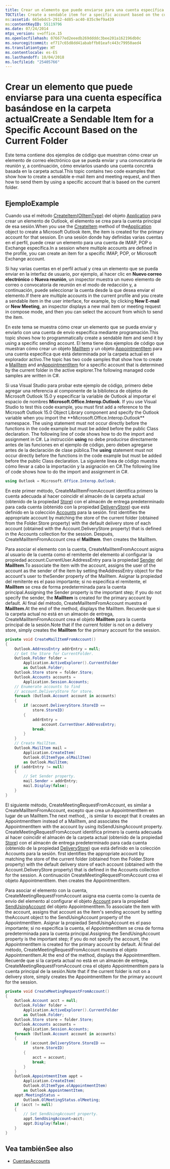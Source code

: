 ```yaml
---
title: Crear un elemento que puede enviarse para una cuenta específica basándose en la carpeta actual
TOCTitle: Create a sendable item for a specific account based on the current folder
ms:assetid: 665ebdc5-2912-4d85-ac40-835c9ef9a439
ms:contentKeyID: 55119796
ms.date: 07/24/2014
mtps_version: v=office.15
ms.openlocfilehash: 076677ed2eeedb269ddddc3bee201a162196db0c
ms.sourcegitcommit: ef717c65d8dd41ababffb01eafc443c79950aed4
ms.translationtype: HT
ms.contentlocale: es-ES
ms.lasthandoff: 10/04/2018
ms.locfileid: "25405766"
---
```

# <a name="create-a-sendable-item-for-a-specific-account-based-on-the-current-folder"></a><span data-ttu-id="03dd6-102">Crear un elemento que puede enviarse para una cuenta específica basándose en la carpeta actual</span><span class="sxs-lookup"><span data-stu-id="03dd6-102">Create a Sendable Item for a Specific Account Based on the Current Folder</span></span>

<span data-ttu-id="03dd6-103">Este tema contiene dos ejemplos de código que muestran cómo crear un elemento de correo electrónico que se pueda enviar y una convocatoria de reunión y, a continuación, cómo enviarlos usando una cuenta concreta basada en la carpeta actual.</span><span class="sxs-lookup"><span data-stu-id="03dd6-103">This topic contains two code examples that show how to create a sendable e-mail item and meeting request, and then how to send them by using a specific account that is based on the current folder.</span></span>

## <a name="example"></a><span data-ttu-id="03dd6-104">Ejemplo</span><span class="sxs-lookup"><span data-stu-id="03dd6-104">Example</span></span>

<span data-ttu-id="03dd6-105">Cuando usa el método [CreateItem(OlItemType)](https://msdn.microsoft.com/library/bb610587\(v=office.15\)) del objeto [Application](https://msdn.microsoft.com/library/bb646615\(v=office.15\)) para crear un elemento de Outlook, el elemento se crea para la cuenta principal de esa sesión.</span><span class="sxs-lookup"><span data-stu-id="03dd6-105">When you use the [CreateItem](https://msdn.microsoft.com/library/bb610587\(v=office.15\)) method of the[Application](https://msdn.microsoft.com/library/bb646615\(v=office.15\)) object to create a Microsoft Outlook item, the item is created for the primary account for that session.</span></span> <span data-ttu-id="03dd6-106">En una sesión donde hay definidas varias cuentas en el perfil, puede crear un elemento para una cuenta de IMAP, POP o Exchange específica.</span><span class="sxs-lookup"><span data-stu-id="03dd6-106">In a session where multiple accounts are defined in the profile, you can create an item for a specific IMAP, POP, or Microsoft Exchange account.</span></span> 

<span data-ttu-id="03dd6-107">Si hay varias cuentas en el perfil actual y crea un elemento que se pueda enviar en la interfaz de usuario, por ejemplo, al hacer clic en **Nuevo correo electrónico** o **Nueva reunión**, un inspector muestra un nuevo elemento de correo o convocatoria de reunión en el modo de redacción y, a continuación, puede seleccionar la cuenta desde la que desea enviar el elemento.</span><span class="sxs-lookup"><span data-stu-id="03dd6-107">If there are multiple accounts in the current profile and you create a sendable item in the user interface, for example, by clicking **New E-mail** or **New Meeting**, an inspector displays a new mail item or meeting request in compose mode, and then you can select the account from which to send the item.</span></span> 

<span data-ttu-id="03dd6-108">En este tema se muestra cómo crear un elemento que se pueda enviar y enviarlo con una cuenta de envío específica mediante programación.</span><span class="sxs-lookup"><span data-stu-id="03dd6-108">This topic shows how to programmatically create a sendable item and send it by using a specific sending account.</span></span> <span data-ttu-id="03dd6-109">El tema tiene dos ejemplos de código que muestran cómo crear un objeto [MailItem](https://msdn.microsoft.com/library/bb643865\(v=office.15\)) y un objeto [AppointmentItem](https://msdn.microsoft.com/library/bb645611\(v=office.15\)) para una cuenta específica que está determinada por la carpeta actual en el explorador activo.</span><span class="sxs-lookup"><span data-stu-id="03dd6-109">The topic has two code samples that show how to create a [MailItem](https://msdn.microsoft.com/library/bb643865\(v=office.15\)) and an[AppointmentItem](https://msdn.microsoft.com/library/bb645611\(v=office.15\)) for a specific account that is determined by the current folder in the active explorer.The following managed code samples are written in C#.</span></span>

<span data-ttu-id="03dd6-110">Si usa Visual Studio para probar este ejemplo de código, primero debe agregar una referencia al componente de la biblioteca de objetos de Microsoft Outlook 15.0 y especificar la variable de Outlook al importar el espacio de nombres **Microsoft.Office.Interop.Outlook**.</span><span class="sxs-lookup"><span data-stu-id="03dd6-110">
    If you use Visual Studio to test this code example, you must first add a reference to the Microsoft Outlook 15.0 Object Library component and specify the Outlook variable when you import the \*\*Microsoft.Office.Interop.Outlook\*\* namespace. The using statement must not occur directly before the functions in the code example but must be added before the public Class declaration. The following line of code shows how to do the import and assignment in C#.
</span></span> <span data-ttu-id="03dd6-111">La instrucción **using** no debe producirse directamente antes de las funciones en el ejemplo de código, pero deben agregarse antes de la declaración de clase pública.</span><span class="sxs-lookup"><span data-stu-id="03dd6-111">The **using** statement must not occur directly before the functions in the code example but must be added before the public Class declaration.</span></span> <span data-ttu-id="03dd6-112">La siguiente línea de código muestra cómo llevar a cabo la importación y la asignación en C\#.</span><span class="sxs-lookup"><span data-stu-id="03dd6-112">The following line of code shows how to do the import and assignment in C\#.</span></span>

```csharp
using Outlook = Microsoft.Office.Interop.Outlook;
```

<span data-ttu-id="03dd6-113">En este primer método, CreateMailItemFromAccount identifica primero la cuenta adecuada al hacer coincidir el almacén de la carpeta actual (obtenido de la propiedad [Store](https://msdn.microsoft.com/library/bb612742\(v=office.15\))) con el almacén de entrega predeterminado para cada cuenta (obtenido con la propiedad [DeliveryStore](https://msdn.microsoft.com/library/ff185090\(v=office.15\))) que está definido en la colección [Accounts](https://msdn.microsoft.com/library/bb646328\(v=office.15\)) para la sesión.</span><span class="sxs-lookup"><span data-stu-id="03dd6-113"> first identifies the appropriate account by matching the store of the current folder (obtained from the  Folder.Store  property) with the default delivery store of each account (obtained with the  Account.DeliveryStore  property) that is defined in the  Accounts  collection for the session.</span></span> <span data-ttu-id="03dd6-114">Después, CreateMailItemFromAccount crea el **MailItem**.</span><span class="sxs-lookup"><span data-stu-id="03dd6-114"> then creates the MailItem.</span></span> 

<span data-ttu-id="03dd6-115">Para asociar el elemento con la cuenta, CreateMailItemFromAccount asigna al usuario de la cuenta como el remitente del elemento al configurar la propiedad account.CurrentUser.AddressEntry para la propiedad [Sender](https://msdn.microsoft.com/library/ff184720\(v=office.15\)) del **MailItem**.</span><span class="sxs-lookup"><span data-stu-id="03dd6-115">To associate the item with the account,  assigns the user of the account as the sender of the item by setting theAddressEntry object for the account's user to theSender property of the MailItem.</span></span> <span data-ttu-id="03dd6-116">Asignar la propiedad del remitente es el paso importante; si no especifica el remitente, el **MailItem** se crea de forma predeterminada para la cuenta principal.</span><span class="sxs-lookup"><span data-stu-id="03dd6-116">Assigning the Sender property is the important step; if you do not specify the sender, the **MailItem** is created for the primary account by default.</span></span> <span data-ttu-id="03dd6-117">Al final del método, CreateMailItemFromAccount muestra el **MailItem**.</span><span class="sxs-lookup"><span data-stu-id="03dd6-117">At the end of the method,  displays the MailItem.</span></span> <span data-ttu-id="03dd6-118">Recuerde que si la carpeta actual no está en un almacén de entrega, CreateMailItemFromAccount crea el objeto **MailItem** para la cuenta principal de la sesión.</span><span class="sxs-lookup"><span data-stu-id="03dd6-118">Note that if the current folder is not on a delivery store,  simply creates the **MailItem** for the primary account for the session.</span></span>

```csharp
private void CreateMailItemFromAccount()
{
    Outlook.AddressEntry addrEntry = null;
    // Get the Store for CurrentFolder.
    Outlook.Folder folder =
        Application.ActiveExplorer().CurrentFolder 
        as Outlook.Folder;
    Outlook.Store store = folder.Store;
    Outlook.Accounts accounts =
        Application.Session.Accounts;
    // Enumerate accounts to find
    // account.DeliveryStore for store.
    foreach (Outlook.Account account in accounts)
    {
        if (account.DeliveryStore.StoreID == 
            store.StoreID)
        {
            addrEntry =
                account.CurrentUser.AddressEntry;
            break;
        }
    }
    // Create MailItem.
    Outlook.MailItem mail =
        Application.CreateItem(
        Outlook.OlItemType.olMailItem)
        as Outlook.MailItem;
    if (addrEntry != null)
    {
        // Set Sender property.
        mail.Sender = addrEntry;
        mail.Display(false);
    }
}
```

<span data-ttu-id="03dd6-119">El siguiente método, CreateMeetingRequestFromAccount, es similar a CreateMailItemFromAccount, excepto que crea un AppointmentItem en lugar de un MailItem.</span><span class="sxs-lookup"><span data-stu-id="03dd6-119">The next method,  , is similar to   except that it creates an AppointmentItem instead of a MailItem, and associates the AppointmentItem with the account by using itsSendUsingAccount property.</span></span> <span data-ttu-id="03dd6-120">CreateMeetingRequestFromAccount identifica primero la cuenta adecuada al hacer coincidir el almacén de la carpeta actual (obtenido de la propiedad [Store](https://msdn.microsoft.com/library/bb612742\(v=office.15\))) con el almacén de entrega predeterminado para cada cuenta (obtenido de la propiedad [DeliveryStore](https://msdn.microsoft.com/library/ff185090\(v=office.15\))) que está definido en la colección Accounts para la sesión.</span><span class="sxs-lookup"><span data-stu-id="03dd6-120"> first identifies the appropriate account by matching the store of the current folder (obtained from the  Folder.Store  property) with the default delivery store of each account (obtained with the  Account.DeliveryStore  property) that is defined in the  Accounts  collection for the session.</span></span> <span data-ttu-id="03dd6-121">A continuación CreateMeetingRequestFromAccount crea el objeto AppointmentItem.</span><span class="sxs-lookup"><span data-stu-id="03dd6-121"> then creates the AppointmentItem.</span></span> 

<span data-ttu-id="03dd6-122">Para asociar el elemento con la cuenta, CreateMeetingRequestFromAccount asigna esa cuenta como la cuenta de envío del elemento al configurar el objeto [Account](https://msdn.microsoft.com/library/bb645103\(v=office.15\)) para la propiedad [SendUsingAccount](https://msdn.microsoft.com/library/bb610680\(v=office.15\)) del objeto AppointmentItem.</span><span class="sxs-lookup"><span data-stu-id="03dd6-122">To associate the item with the account,  assigns that account as the item's sending account by setting theAccount object to the SendUsingAccount property of the AppointmentItem.</span></span> <span data-ttu-id="03dd6-123">Asignar la propiedad SendUsingAccount es el paso importante; si no especifica la cuenta, el AppointmentItem se crea de forma predeterminada para la cuenta principal.</span><span class="sxs-lookup"><span data-stu-id="03dd6-123">Assigning the SendUsingAccount property is the important step; if you do not specify the account, the AppointmentItem is created for the primary account by default.</span></span> <span data-ttu-id="03dd6-124">Al final del método, CreateMeetingRequestFromAccount muestra el objeto AppointmentItem.</span><span class="sxs-lookup"><span data-stu-id="03dd6-124">At the end of the method,  displays the AppointmentItem.</span></span> <span data-ttu-id="03dd6-125">Recuerde que si la carpeta actual no está en un almacén de entrega, CreateMeetingRequestFromAccount crea el objeto AppointmentItem para la cuenta principal de la sesión.</span><span class="sxs-lookup"><span data-stu-id="03dd6-125">Note that if the current folder is not on a delivery store,  simply creates the AppointmentItem for the primary account for the session.</span></span>

```csharp
private void CreateMeetingRequestFromAccount()
{
    Outlook.Account acct = null;
    Outlook.Folder folder =
        Application.ActiveExplorer().CurrentFolder
        as Outlook.Folder;
    Outlook.Store store = folder.Store;
    Outlook.Accounts accounts =
        Application.Session.Accounts;
    foreach (Outlook.Account account in accounts)
    {
        if (account.DeliveryStore.StoreID ==
            store.StoreID)
        {
            acct = account;
            break;
        }
    }
    Outlook.AppointmentItem appt =
        Application.CreateItem(
        Outlook.OlItemType.olAppointmentItem)
        as Outlook.AppointmentItem;
    appt.MeetingStatus = 
        Outlook.OlMeetingStatus.olMeeting;
    if (acct != null)
    {
        // Set SendUsingAccount property.
        appt.SendUsingAccount=acct;
        appt.Display(false);
    }
}
```

## <a name="see-also"></a><span data-ttu-id="03dd6-126">Vea también</span><span class="sxs-lookup"><span data-stu-id="03dd6-126">See also</span></span>

- [<span data-ttu-id="03dd6-127">Cuentas</span><span class="sxs-lookup"><span data-stu-id="03dd6-127">Accounts</span></span>](accounts.md)


